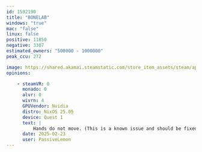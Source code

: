 ```yaml
---
id: 1592190
title: "BONELAB"
windows: "true"
mac: "false"
linux: false
positive: 11850
negative: 3307
estimated_owners: "500000 - 1000000"
peak_ccu: 272

image: https://shared.akamai.steamstatic.com/store_item_assets/steam/apps/1592190/header.jpg?t=1672959398
opinions:

    - steamVR: 0
      monado: 0
      alvr: 0
      wivrn: 4
      GPUVendor: Nvidia
      distro: NixOS 25.05
      device: Quest 1
      text: |
          Hands do not move. (This is a known issue and should be fixed soon)
      date: 2025-02-23
      user: PassiveLemon
---
```

